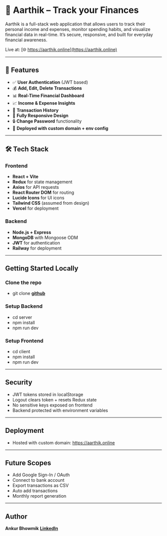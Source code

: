 # 💸 Aarthik – Track your Finances

Aarthik is a full-stack web application that allows users to track their personal income and expenses, monitor spending habits, and visualize financial data in real-time. It’s secure, responsive, and built for everyday financial awareness.

Live at: [🌐 https://aarthik.online](https://aarthik.online)

---

## 🚀 Features

- ✅ **User Authentication** (JWT based)
- 💰 **Add, Edit, Delete Transactions**
- 📊 **Real-Time Financial Dashboard**
- 📈 **Income & Expense Insights**
- 📅 **Transaction History**
- 📱 **Fully Responsive Design**
- 🔒 **Change Password** functionality
- 📁 **Deployed with custom domain + env config**

---

## 🛠️ Tech Stack

### Frontend
- **React + Vite**
- **Redux** for state management
- **Axios** for API requests
- **React Router DOM** for routing
- **Lucide Icons** for UI icons
- **Tailwind CSS** (assumed from design)
- **Vercel** for deployment

### Backend
- **Node.js + Express**
- **MongoDB** with Mongoose ODM
- **JWT** for authentication
- **Railway** for deployment

---

## Getting Started Locally

### Clone the repo

- git clone **[github](https://github.com/imankurbhowmik/aarthik)**

### Setup Backend

- cd server
- npm install
- npm run dev

### Setup Frontend

- cd client
- npm install
- npm run dev

---

## Security

- JWT tokens stored in localStorage
- Logout clears token + resets Redux state
- No sensitive keys exposed on frontend
- Backend protected with environment variables

---

## Deployment

- Hosted with custom domain: https://aarthik.online

---

## Future Scopes

- Add Google Sign-In / OAuth
- Connect to bank account
- Export transactions as CSV
- Auto add transactions
- Monthly report generation

---

## Author

**Ankur Bhowmik**
**[LinkedIn](https://www.linkedin.com/in/ankur-bhowmik-83921b18b)**



